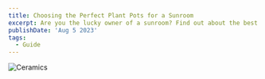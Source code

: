 ```yaml
---
title: Choosing the Perfect Plant Pots for a Sunroom
excerpt: Are you the lucky owner of a sunroom? Find out about the best planters for a thriving container garden.
publishDate: 'Aug 5 2023'
tags:
  - Guide
---
```


![Ceramics](/post-1.jpg)

